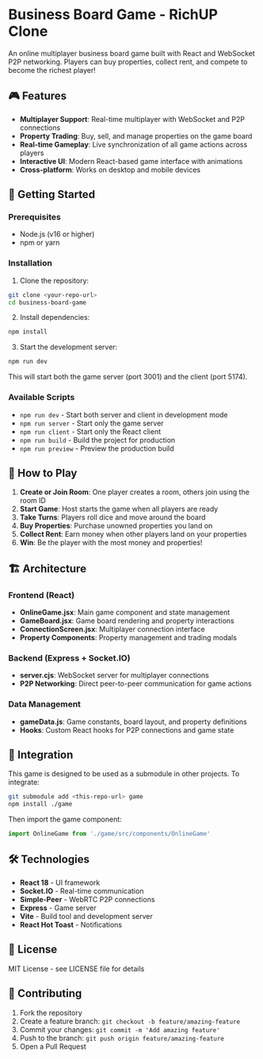 # Business Board Game - RichUP Clone

An online multiplayer business board game built with React and WebSocket P2P networking. Players can buy properties, collect rent, and compete to become the richest player!

## 🎮 Features

- **Multiplayer Support**: Real-time multiplayer with WebSocket and P2P connections
- **Property Trading**: Buy, sell, and manage properties on the game board
- **Real-time Gameplay**: Live synchronization of all game actions across players
- **Interactive UI**: Modern React-based game interface with animations
- **Cross-platform**: Works on desktop and mobile devices

## 🚀 Getting Started

### Prerequisites

- Node.js (v16 or higher)
- npm or yarn

### Installation

1. Clone the repository:
```bash
git clone <your-repo-url>
cd business-board-game
```

2. Install dependencies:
```bash
npm install
```

3. Start the development server:
```bash
npm run dev
```

This will start both the game server (port 3001) and the client (port 5174).

### Available Scripts

- `npm run dev` - Start both server and client in development mode
- `npm run server` - Start only the game server
- `npm run client` - Start only the React client
- `npm run build` - Build the project for production
- `npm run preview` - Preview the production build

## 🎯 How to Play

1. **Create or Join Room**: One player creates a room, others join using the room ID
2. **Start Game**: Host starts the game when all players are ready
3. **Take Turns**: Players roll dice and move around the board
4. **Buy Properties**: Purchase unowned properties you land on
5. **Collect Rent**: Earn money when other players land on your properties
6. **Win**: Be the player with the most money and properties!

## 🏗️ Architecture

### Frontend (React)
- **OnlineGame.jsx**: Main game component and state management
- **GameBoard.jsx**: Game board rendering and property interactions
- **ConnectionScreen.jsx**: Multiplayer connection interface
- **Property Components**: Property management and trading modals

### Backend (Express + Socket.IO)
- **server.cjs**: WebSocket server for multiplayer connections
- **P2P Networking**: Direct peer-to-peer communication for game actions

### Data Management
- **gameData.js**: Game constants, board layout, and property definitions
- **Hooks**: Custom React hooks for P2P connections and game state

## 🔗 Integration

This game is designed to be used as a submodule in other projects. To integrate:

```bash
git submodule add <this-repo-url> game
npm install ./game
```

Then import the game component:
```javascript
import OnlineGame from './game/src/components/OnlineGame'
```

## 🛠️ Technologies

- **React 18** - UI framework
- **Socket.IO** - Real-time communication
- **Simple-Peer** - WebRTC P2P connections
- **Express** - Game server
- **Vite** - Build tool and development server
- **React Hot Toast** - Notifications

## 📝 License

MIT License - see LICENSE file for details

## 🤝 Contributing

1. Fork the repository
2. Create a feature branch: `git checkout -b feature/amazing-feature`
3. Commit your changes: `git commit -m 'Add amazing feature'`
4. Push to the branch: `git push origin feature/amazing-feature`
5. Open a Pull Request 